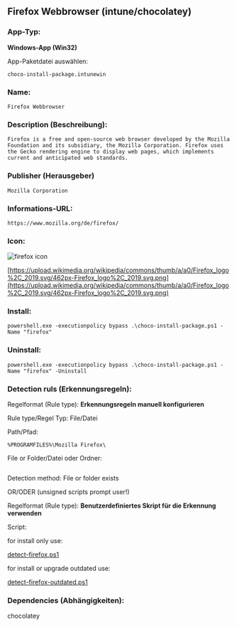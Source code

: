 ## Firefox Webbrowser (intune/chocolatey)

### App-Typ: 

__Windows-App (Win32)__

App-Paketdatei auswählen:

```
choco-install-package.intunewin
```


### Name:

```
Firefox Webbrowser
```

### Description (Beschreibung):

```
Firefox is a free and open-source web browser developed by the Mozilla Foundation and its subsidiary, the Mozilla Corporation. Firefox uses the Gecko rendering engine to display web pages, which implements current and anticipated web standards.
```

### Publisher (Herausgeber)

```
Mozilla Corporation
```


### Informations-URL:

```
https://www.mozilla.org/de/firefox/
```

### Icon: 

![firefox icon](https://upload.wikimedia.org/wikipedia/commons/thumb/a/a0/Firefox_logo%2C_2019.svg/120px-Firefox_logo%2C_2019.svg.png)

[https://upload.wikimedia.org/wikipedia/commons/thumb/a/a0/Firefox_logo%2C_2019.svg/462px-Firefox_logo%2C_2019.svg.png](https://upload.wikimedia.org/wikipedia/commons/thumb/a/a0/Firefox_logo%2C_2019.svg/462px-Firefox_logo%2C_2019.svg.png)

### Install:
```
powershell.exe -executionpolicy bypass .\choco-install-package.ps1 -Name "firefox"
```


### Uninstall:
```
powershell.exe -executionpolicy bypass .\choco-install-package.ps1 -Name "firefox" -Uninstall
```


### Detection ruls (Erkennungsregeln):

Regelformat (Rule type): __Erkennungsregeln manuell konfigurieren__

Rule type/Regel Typ: File/Datei

Path/Pfad:

```
%PROGRAMFILES%\Mozilla Firefox\
```

File or Folder/Datei oder Ordner: 

```firefox.exe
```

Detection method: File or folder exists


OR/ODER (unsigned scripts prompt user!)

Regelformat (Rule type): __Benutzerdefiniertes Skript für die Erkennung verwenden__

Script:

for install only use:

[detect-firefox.ps1](./detect-firefox.ps1)

for install or upgrade outdated use:

[detect-firefox-outdated.ps1](./detect-firefox-outdated.ps1)

### Dependencies (Abhängigkeiten):

chocolatey
